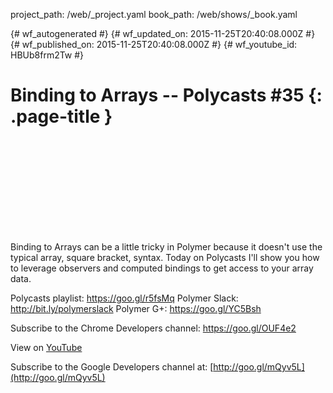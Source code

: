 project_path: /web/_project.yaml
book_path: /web/shows/_book.yaml

{# wf_autogenerated #}
{# wf_updated_on: 2015-11-25T20:40:08.000Z #}
{# wf_published_on: 2015-11-25T20:40:08.000Z #}
{# wf_youtube_id: HBUb8frm2Tw #}

# Binding to Arrays -- Polycasts #35 {: .page-title }


<div class="video-wrapper">
  <iframe class="devsite-embedded-youtube-video" data-video-id="HBUb8frm2Tw"
          data-autohide="1" data-showinfo="0" frameborder="0" allowfullscreen>
  </iframe>
</div>

Binding to Arrays can be a little tricky in Polymer because it doesn&#x27;t use the typical array, square bracket, syntax. Today on Polycasts I&#x27;ll show you how to leverage observers and computed bindings to get access to your array data.

Polycasts playlist: https://goo.gl/r5fsMq 
Polymer Slack: http://bit.ly/polymerslack
Polymer G+: https://goo.gl/YC5Bsh

Subscribe to the Chrome Developers channel: https://goo.gl/OUF4e2

View on [YouTube](https://youtu.be/HBUb8frm2Tw)

Subscribe to the Google Developers channel at: [http://goo.gl/mQyv5L](http://goo.gl/mQyv5L)
